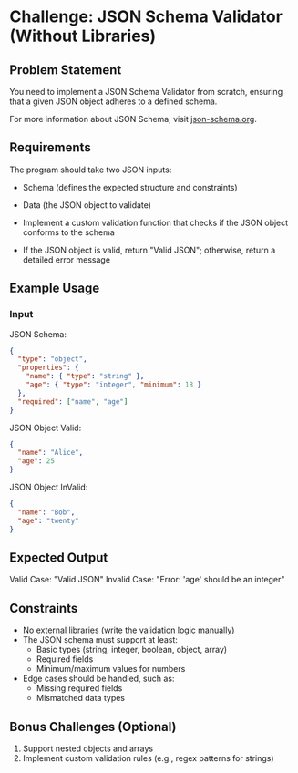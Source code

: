 # Challenge: JSON Schema Validator (Without Libraries)

## Problem Statement

You need to implement a JSON Schema Validator from scratch, ensuring that a given JSON object adheres to a defined schema.

For more information about JSON Schema, visit [json-schema.org](https://json-schema.org/).

## Requirements

The program should take two JSON inputs:
- Schema (defines the expected structure and constraints)
- Data (the JSON object to validate)

- Implement a custom validation function that checks if the JSON object conforms to the schema
- If the JSON object is valid, return "Valid JSON"; otherwise, return a detailed error message

## Example Usage

### Input

JSON Schema:
```json
{
  "type": "object",
  "properties": {
    "name": { "type": "string" },
    "age": { "type": "integer", "minimum": 18 }
  },
  "required": ["name", "age"]
}
```
JSON Object Valid:
```json
{
  "name": "Alice",
  "age": 25
}
```
JSON Object InValid:
```json
{
  "name": "Bob",
  "age": "twenty"
}
```

## Expected Output

Valid Case: "Valid JSON"
Invalid Case: "Error: 'age' should be an integer"

## Constraints

- No external libraries (write the validation logic manually)
- The JSON schema must support at least:
  - Basic types (string, integer, boolean, object, array)
  - Required fields
  - Minimum/maximum values for numbers
- Edge cases should be handled, such as:
  - Missing required fields
  - Mismatched data types

## Bonus Challenges (Optional)

1. Support nested objects and arrays
2. Implement custom validation rules (e.g., regex patterns for strings)
